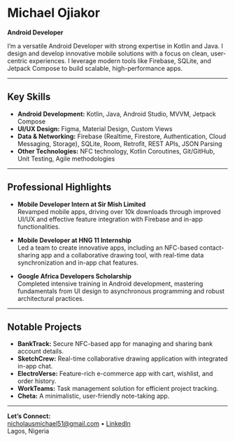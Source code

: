 # Michael Ojiakor  
**Android Developer**

I’m a versatile Android Developer with strong expertise in Kotlin and Java. I design and develop innovative mobile solutions with a focus on clean, user-centric experiences. I leverage modern tools like Firebase, SQLite, and Jetpack Compose to build scalable, high-performance apps.

---

## Key Skills

- **Android Development:** Kotlin, Java, Android Studio, MVVM, Jetpack Compose
- **UI/UX Design:** Figma, Material Design, Custom Views
- **Data & Networking:** Firebase (Realtime, Firestore, Authentication, Cloud Messaging, Storage), SQLite, Room, Retrofit, REST APIs, JSON Parsing
- **Other Technologies:** NFC technology, Kotlin Coroutines, Git/GitHub, Unit Testing, Agile methodologies

---

## Professional Highlights

- **Mobile Developer Intern at Sir Mish Limited**  
  Revamped mobile apps, driving over 10k downloads through improved UI/UX and effective feature integration with Firebase and in-app functionalities.

- **Mobile Developer at HNG 11 Internship**  
  Led a team to create innovative apps, including an NFC-based contact-sharing app and a collaborative drawing tool, with real-time data synchronization and in-app chat features.

- **Google Africa Developers Scholarship**  
  Completed intensive training in Android development, mastering fundamentals from UI design to asynchronous programming and robust architectural practices.

---

## Notable Projects

- **BankTrack:** Secure NFC-based app for managing and sharing bank account details.
- **SketchCrew:** Real-time collaborative drawing application with integrated in-app chat.
- **ElectroVerse:** Feature-rich e-commerce app with cart, wishlist, and order history.
- **WorkTeams:** Task management solution for efficient project tracking.
- **Cheta:** A minimalistic, user-friendly note-taking app.

---

**Let’s Connect:**  
nicholausmichael51@gmail.com • [LinkedIn](http://www.linkedin.com/in/michael-ojiakor)  
Lagos, Nigeria

